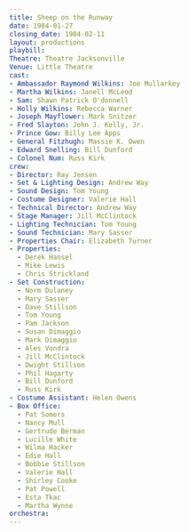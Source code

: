 ```yaml
---
title: Sheep on the Runway
date: 1984-01-27
closing_date: 1984-02-11
layout: productions
playbill:
Theatre: Theatre Jacksonville
Venue: Little Theatre
cast:
- Ambassador Raymond Wilkins: Joe Mullarkey
- Martha Wilkins: Janell McLeod
- Sam: Shawn Patrick O'donnell
- Holly Wilkins: Rebecca Warner
- Joseph Mayflower: Mark Snitzer
- Fred Slayton: John J. Kelly, Jr.
- Prince Gow: Billy Lee Apps
- General Fitzhugh: Massie K. Owen
- Edward Snelling: Bill Dunford
- Colonel Num: Russ Kirk
crew:
- Director: Ray Jensen
- Set & Lighting Design: Andrew Way
- Sound Design: Tom Young
- Costume Designer: Valerie Hall
- Technical Director: Andrew Way
- Stage Manager: Jill McClintock
- Lighting Technician: Tom Young
- Sound Technician: Mary Sasser
- Properties Chair: Elizabeth Turner
- Properties:
  - Derek Hansel
  - Mike Lewis
  - Chris Strickland
- Set Construction:
  - Norm Dulaney
  - Mary Sasser
  - Dave Stillson
  - Tom Young
  - Pam Jackson
  - Susan Dimaggio
  - Mark Dimaggio
  - Ales Vondra
  - Jill McClintock
  - Dwight Stillson
  - Phil Hagarty
  - Bill Dunford
  - Russ Kirk
- Costume Assistant: Helen Owens
- Box Office:
  - Pat Somers
  - Nancy Mull
  - Gertrude Berman
  - Lucille White
  - Wilma Hacker
  - Edie Hall
  - Bobbie Stillson
  - Valerie Hall
  - Shirley Cooke
  - Pat Powell
  - Esta Tkac
  - Martha Wynne
orchestra:
---
```


